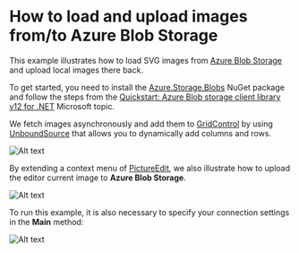 # How to load and upload images from/to Azure Blob Storage 

This example illustrates how to load SVG images from [Azure Blob Storage](https://azure.microsoft.com/en-us/services/storage/blobs/) and upload local images there back.

To get started, you need to install the [Azure.Storage.Blobs](https://www.nuget.org/packages/Azure.Storage.Blobs) NuGet package and follow the steps from the [Quickstart: Azure Blob storage client library v12 for .NET](https://docs.microsoft.com/en-us/azure/storage/blobs/storage-quickstart-blobs-dotnet#download-blobs) Microsoft topic.

We fetch images asynchronously and add them to  [GridControl](https://docs.devexpress.com/WindowsForms/DevExpress.XtraGrid.GridControl) by using [UnboundSource](https://docs.devexpress.com/CoreLibraries/DevExpress.Data.UnboundSource) that allows you to dynamically add columns and rows.

![Alt text](grid.png)

By extending a context menu of [PictureEdit](https://docs.devexpress.com/WindowsForms/DevExpress.XtraEditors.PictureEdit), we also illustrate how to upload the editor current image to **Azure Blob Storage**.

![Alt text](menu.png)

To run this example, it is also necessary to specify your connection settings in the **Main** method:

![Alt text](code.png)
